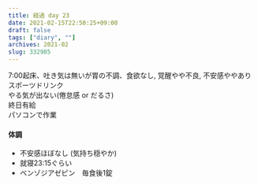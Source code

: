 ```yaml
---
title: 経過 day 23
date: 2021-02-15T22:50:25+09:00
draft: false
tags: ["diary", ""]
archives: 2021-02
slug: 332985
---
```

7:00起床、吐き気は無いが胃の不調、食欲なし, 覚醒やや不良, 不安感ややあり  
スポーツドリンク  
やる気が出ない(倦怠感 or だるさ)  
終日有給  
パソコンで作業
#### 体調
- 不安感ほぼなし (気持ち穏やか)
- 就寝23:15ぐらい
- ベンゾジアゼピン　毎食後1錠
